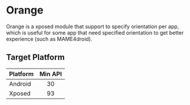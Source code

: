 # Orange

Orange is a xposed module that support to specify orientation per app, which is useful for some app
that need specified orientation to get better experience (such as MAME4droid).

## Target Platform

| Platform | Min API |
|:---------|:-------:|
| Android  |   30    |  
| Xposed   |   93    |
